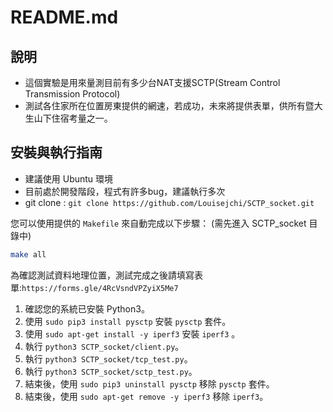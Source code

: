 # README.md
## 說明
* 這個實驗是用來量測目前有多少台NAT支援SCTP(Stream Control Transmission Protocol)
* 測試各住家所在位置房東提供的網速，若成功，未來將提供表單，供所有暨大生山下住宿考量之一。

## 安裝與執行指南

* 建議使用 Ubuntu 環境
* 目前處於開發階段，程式有許多bug，建議執行多次
* git clone : `git clone https://github.com/Louisejchi/SCTP_socket.git`

您可以使用提供的 `Makefile` 來自動完成以下步驟：
(需先進入 SCTP_socket 目錄中)

```bash
make all
```

為確認測試資料地理位置，測試完成之後請填寫表單:`https://forms.gle/4RcVsndVPZyiX5Me7`

1. 確認您的系統已安裝 Python3。
2. 使用 `sudo pip3 install pysctp` 安裝 `pysctp` 套件。 
3. 使用 `sudo apt-get install -y iperf3` 安裝 `iperf3` 。
4. 執行 `python3 SCTP_socket/client.py`。
5. 執行 `python3 SCTP_socket/tcp_test.py`。
6. 執行 `python3 SCTP_socket/sctp_test.py`。
7. 結束後，使用 `sudo pip3 uninstall pysctp` 移除 `pysctp` 套件。
8. 結束後，使用 `sudo apt-get remove -y iperf3` 移除 `iperf3`。



